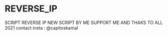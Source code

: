 # REVERSE_IP
SCRIPT REVERSE IP NEW SCRIPT BY ME SUPPORT ME AND THAKS TO ALL 2021
contact insta : @capitoskamal
